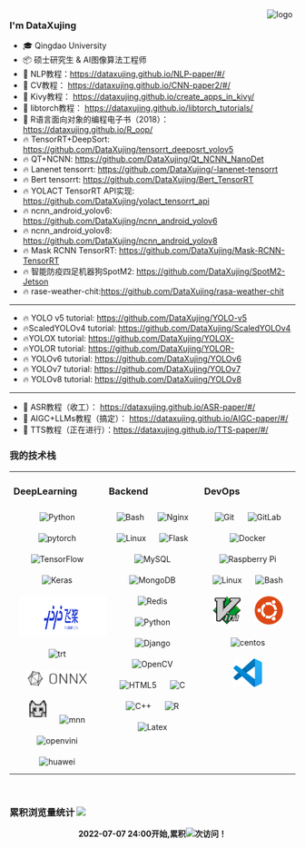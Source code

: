 <img src="https://github-readme-stats.vercel.app/api?username=DataXujing&show_icons=true&bg_color=0,EC6C6C,FFD479,FFFC79,73FA79&theme=graywhite&locale=cn" alt="logo" height="160" align="right" style="margin: 5px; margin-bottom: 20px;" />

### I'm DataXujing

- 🎓 Qingdao University
- 📦 硕士研究生 & AI图像算法工程师
- 📖 NLP教程：<https://dataxujing.github.io/NLP-paper/#/>
- 📖 CV教程： <https://dataxujing.github.io/CNN-paper2/#/>
- 📖 Kivy教程： <https://dataxujing.github.io/create_apps_in_kivy/>
- 📖 libtorch教程： <https://dataxujing.github.io/libtorch_tutorials/>
- 📖 R语言面向对象的编程电子书（2018）：<https://dataxujing.github.io/R_oop/>
- :fire: TensorRT+DeepSort: <https://github.com/DataXujing/tensorrt_deeposrt_yolov5>
- :fire: QT+NCNN: <https://github.com/DataXujing/Qt_NCNN_NanoDet>
- :fire: Lanenet tensorrt: <https://github.com/DataXujing/-lanenet-tensorrt>
- :fire: Bert tensorrt: <https://github.com/DataXujing/Bert_TensorRT>
- :fire: YOLACT TensorRT API实现: <https://github.com/DataXujing/yolact_tensorrt_api>
- :fire: ncnn_android_yolov6: <https://github.com/DataXujing/ncnn_android_yolov6>
- :fire: ncnn_android_yolov8: <https://github.com/DataXujing/ncnn_android_yolov8>
- :fire: Mask RCNN TensorRT: <https://github.com/DataXujing/Mask-RCNN-TensorRT>
- :fire: 智能防疫四足机器狗SpotM2: <https://github.com/DataXujing/SpotM2-Jetson>
- :fire: rase-weather-chit:<https://github.com/DataXujing/rasa-weather-chit>
 
------
- :fire: YOLO v5 tutorial: <https://github.com/DataXujing/YOLO-v5>
- :fire:ScaledYOLOv4 tutorial: <https://github.com/DataXujing/ScaledYOLOv4>
- :fire:YOLOX tutorial: <https://github.com/DataXujing/YOLOX->
- :fire:YOLOR tutorial: <https://github.com/DataXujing/YOLOR->
- :fire: YOLOv6 tutorial: <https://github.com/DataXujing/YOLOv6>
- :fire: YOLOv7 tutorial: <https://github.com/DataXujing/YOLOv7>
- :fire: YOLOv8 tutorial: <https://github.com/DataXujing/YOLOv8>

------

- 📖 ASR教程（收工）： <https://dataxujing.github.io/ASR-paper/#/>
- 📖 AIGC+LLMs教程（搞定）： <https://dataxujing.github.io/AIGC-paper/#/>
- 📖 TTS教程（正在进行）：<https://dataxujing.github.io/TTS-paper/#/>


<!-- <img src="https://github-profile-trophy.vercel.app/?username=DataXujing&theme=flat&column=7" alt="logo" height="160" align="center" style="margin: auto; margin-bottom: 20px;" /> -->

### 我的技术栈

<table><tr><td valign="top" width="33%">



### DeepLearning  
<div align="center"> 
<img style="margin: 10px" src="https://profilinator.rishav.dev/skills-assets/python-original.svg" alt="Python" height="50" />  
<img style="margin: 10px" src="https://profilinator.rishav.dev/skills-assets/pytorch-icon.svg" alt="pytorch" height="50" />  
<img style="margin: 10px" src="https://profilinator.rishav.dev/skills-assets/tensorflow-icon.svg" alt="TensorFlow" height="50" />  
<img style="margin: 10px" src="https://profilinator.rishav.dev/skills-assets/keras.png" alt="Keras" height="50" />  
<img style="margin: 10px" src="https://raw.githubusercontent.com/PaddlePaddle/Paddle/develop/doc/imgs/logo.png" alt="paddle" height="70"  />   
<img style="margin: 10px" src="https://docs.nvidia.com/deeplearning/tensorrt/quick-start-guide/graphics/dl-cycle.png" alt="trt" height="70" />
<img style="margin: 10px" src="https://raw.githubusercontent.com/onnx/onnx/main/docs/onnx-horizontal-color.png" alt="onnx" height="30" />
<img style="margin: 10px" src="https://raw.githubusercontent.com/Tencent/ncnn/master/images/256-ncnn.png"  alt="ncnn" height="30" />
<img style="margin: 10px" src="https://github.com/alibaba/MNN/raw/master/doc/banner.png" alt="mnn" height="30" />
<img style="margin: 10px" src="https://github.com/openvinotoolkit/openvino/raw/master/docs/img/openvino-logo-purple-black.png" alt="openvini" height="30" />
 <img style="margin: 10px" src="https://r.huaweistatic.com/s/ascendstatic/lst/header/header-logo.png" alt="huawei" height="30" />
  
  
</div>

</td><td valign="top" width="33%">



### Backend  
<div align="center">  
<img style="margin: 10px" src="https://profilinator.rishav.dev/skills-assets/gnu_bash-icon.svg" alt="Bash" height="50" />  
<img style="margin: 10px" src="https://profilinator.rishav.dev/skills-assets/nginx-original.svg" alt="Nginx" height="50" />  
<img style="margin: 10px" src="https://profilinator.rishav.dev/skills-assets/linux-original.svg" alt="Linux" height="50" />  
<img style="margin: 10px" src="https://profilinator.rishav.dev/skills-assets/flask.png" alt="Flask" height="50" />  
<img style="margin: 10px" src="https://profilinator.rishav.dev/skills-assets/mysql-original-wordmark.svg" alt="MySQL" height="50" />  
<img style="margin: 10px" src="https://profilinator.rishav.dev/skills-assets/mongodb-original-wordmark.svg" alt="MongoDB" height="50" />    
<img style="margin: 10px" src="https://profilinator.rishav.dev/skills-assets/redis-original-wordmark.svg" alt="Redis" height="50" /> 
<img style="margin: 10px" src="https://profilinator.rishav.dev/skills-assets/python-original.svg" alt="Python" height="50" />
<img style="margin: 10px" src="https://profilinator.rishav.dev/skills-assets/django-original.svg" alt="Django" height="50" />  
<img style="margin: 10px" src="https://profilinator.rishav.dev/skills-assets/opencv-icon.svg" alt="OpenCV" height="50" />  
<img style="margin: 10px" src="https://profilinator.rishav.dev/skills-assets/html5-original-wordmark.svg" alt="HTML5" height="50" />  
<img style="margin: 10px" src="https://profilinator.rishav.dev/skills-assets/c-original.svg" alt="C" height="50" />  
<img style="margin: 10px" src="https://profilinator.rishav.dev/skills-assets/cplusplus-original.svg" alt="C++" height="50" />  
<img style="margin: 10px" src="https://profilinator.rishav.dev/skills-assets/r.svg" alt="R" height="50" /> 
<img style="margin: 10px" src="https://profilinator.rishav.dev/skills-assets/latex.png" alt="Latex" height="50" />  
  
</div>

</td><td valign="top" width="33%">



### DevOps  
<div align="center">  
<img style="margin: 10px" src="https://profilinator.rishav.dev/skills-assets/git-scm-icon.svg" alt="Git" height="50" />  
<img style="margin: 10px" src="https://profilinator.rishav.dev/skills-assets/gitlab.svg" alt="GitLab" height="50" />  
<img style="margin: 10px" src="https://profilinator.rishav.dev/skills-assets/docker-original-wordmark.svg" alt="Docker" height="50" />  
<img style="margin: 10px" src="https://profilinator.rishav.dev/skills-assets/raspberrypi.png" alt="Raspberry Pi" height="50" />  
<img style="margin: 10px" src="https://profilinator.rishav.dev/skills-assets/linux-original.svg" alt="Linux" height="50" />  
<img style="margin: 10px" src="https://profilinator.rishav.dev/skills-assets/gnu_bash-icon.svg" alt="Bash" height="50" />  
<img style="margin: 10px" src="https://raw.githubusercontent.com/github/explore/80688e429a7d4ef2fca1e82350fe8e3517d3494d/topics/vim/vim.png" alt="vim" height="50" />  
<img style="margin: 10px" src="https://raw.githubusercontent.com/github/explore/80688e429a7d4ef2fca1e82350fe8e3517d3494d/topics/ubuntu/ubuntu.png" alt="ubuntu" height="50" />  
<img style="margin: 10px" src="https://cdn.worldvectorlogo.com/logos/centos-1.svg" alt="centos" height="50" />  
 <img style="margin: 10px" src="https://raw.githubusercontent.com/github/explore/80688e429a7d4ef2fca1e82350fe8e3517d3494d/topics/visual-studio-code/visual-studio-code.png" alt="vscode" height="50" />  
  
  

</div>

</td></tr></table>  

<br/> 


### 累积浏览量统计 <img src="https://avatars0.githubusercontent.com/u/1680273?s=460&u=4471b74deb9973096418a93960c664c5ea3bd159&v=4" width="50">

<p align="center" >
  <b> 2022-07-07 24:00开始,累积<img src="https://profile-counter.glitch.me/DataXujing/count.svg" />次访问！</b>
</p>
